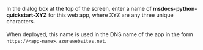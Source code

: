 In the dialog box at the top of the screen, enter a name of **msdocs-python-quickstart-XYZ** for this web app, where XYZ are any three unique characters.<br>
<br>
When deployed, this name is used in the DNS name of the app in the form `https://<app-name>.azurewebsites.net`.